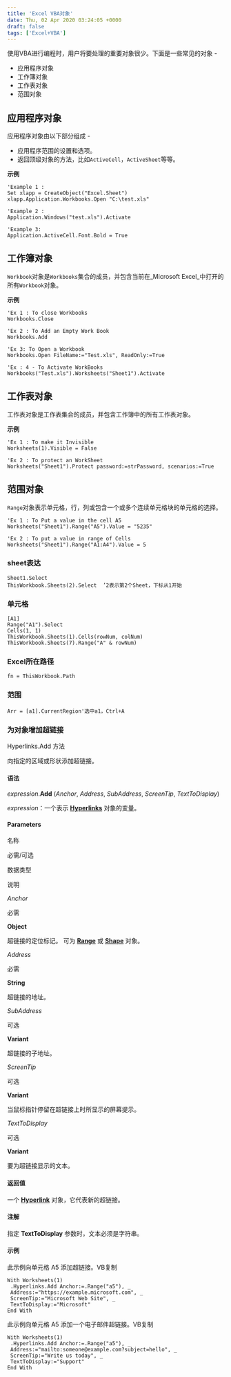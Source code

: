 ```yaml
---
title: 'Excel VBA对象'
date: Thu, 02 Apr 2020 03:24:05 +0000
draft: false
tags: ['Excel+VBA']
---
```


使用VBA进行编程时，用户将要处理的重要对象很少。下面是一些常见的对象 -

*   应用程序对象
*   工作簿对象
*   工作表对象
*   范围对象

应用程序对象
------

应用程序对象由以下部分组成 -

*   应用程序范围的设置和选项。
*   返回顶级对象的方法，比如`ActiveCell`，`ActiveSheet`等等。

**示例**

```
'Example 1 :
Set xlapp = CreateObject("Excel.Sheet") 
xlapp.Application.Workbooks.Open "C:\test.xls"

'Example 2 :
Application.Windows("test.xls").Activate

'Example 3:
Application.ActiveCell.Font.Bold = True 
```

工作簿对象
-----

`Workbook`对象是`Workbooks`集合的成员，并包含当前在_Microsoft Excel_中打开的所有`Workbook`对象。

**示例**

```
'Ex 1 : To close Workbooks
Workbooks.Close

'Ex 2 : To Add an Empty Work Book
Workbooks.Add

'Ex 3: To Open a Workbook
Workbooks.Open FileName:="Test.xls", ReadOnly:=True

'Ex : 4 - To Activate WorkBooks
Workbooks("Test.xls").Worksheets("Sheet1").Activate 
```

工作表对象
-----

工作表对象是工作表集合的成员，并包含工作簿中的所有工作表对象。

**示例**

```
'Ex 1 : To make it Invisible
Worksheets(1).Visible = False

'Ex 2 : To protect an WorkSheet
Worksheets("Sheet1").Protect password:=strPassword, scenarios:=True 
```

范围对象
----

`Range`对象表示单元格，行，列或包含一个或多个连续单元格块的单元格的选择。

```
'Ex 1 : To Put a value in the cell A5
Worksheets("Sheet1").Range("A5").Value = "5235"

'Ex 2 : To put a value in range of Cells
Worksheets("Sheet1").Range("A1:A4").Value = 5
```

### sheet表达

```
Sheet1.Select
ThisWorkbook.Sheets(2).Select  ’2表示第2个Sheet，下标从1开始
```

### 单元格

```
[A1]
Range("A1").Select
Cells(1, 1)
ThisWorkbook.Sheets(1).Cells(rowNum, colNum)
ThisWorkbook.Sheets(7).Range("A" & rowNum)
```

### Excel所在路径

```
fn = ThisWorkbook.Path
```

### **范围**

```
Arr = [a1].CurrentRegion'选中a1，Ctrl+A
```

### 为对象增加超链接

Hyperlinks.Add 方法

向指定的区域或形状添加超链接。

#### 语法

_expression_.**Add** (_Anchor_, _Address_, _SubAddress_, _ScreenTip_, _TextToDisplay_)

_expression_：一个表示 **[Hyperlinks](https://docs.microsoft.com/zh-cn/office/vba/api/excel.hyperlinks)** 对象的变量。

#### Parameters

名称

必需/可选

数据类型

说明

_Anchor_

必需

**Object**

超链接的定位标记。 可为 **[Range](https://docs.microsoft.com/zh-cn/office/vba/api/excel.range(object))** 或 **[Shape](https://docs.microsoft.com/zh-cn/office/vba/api/excel.shape)** 对象。

_Address_

必需

**String**

超链接的地址。

_SubAddress_

可选

**Variant**

超链接的子地址。

_ScreenTip_

可选

**Variant**

当鼠标指针停留在超链接上时所显示的屏幕提示。

_TextToDisplay_

可选

**Variant**

要为超链接显示的文本。

#### 返回值

一个 **[Hyperlink](https://docs.microsoft.com/zh-cn/office/vba/api/excel.hyperlink)** 对象，它代表新的超链接。

#### 注解

指定 **TextToDisplay** 参数时，文本必须是字符串。

#### 示例

此示例向单元格 A5 添加超链接。VB复制

```
With Worksheets(1) 
 .Hyperlinks.Add Anchor:=.Range("a5"), _ 
 Address:="https://example.microsoft.com", _ 
 ScreenTip:="Microsoft Web Site", _ 
 TextToDisplay:="Microsoft" 
End With 
```

此示例向单元格 A5 添加一个电子邮件超链接。VB复制

```
With Worksheets(1) 
 .Hyperlinks.Add Anchor:=.Range("a5"), _ 
 Address:="mailto:someone@example.com?subject=hello", _ 
 ScreenTip:="Write us today", _ 
 TextToDisplay:="Support" 
End With 
```